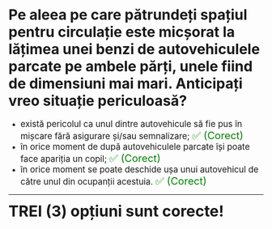 # Pe aleea pe care pătrundeți spațiul pentru circulație este micșorat la lățimea unei benzi de autovehiculele parcate pe ambele părți, unele fiind de dimensiuni mai mari. Anticipați vreo situație periculoasă?

- <span style="font-size: larger;">există pericolul ca unul dintre autovehicule să fie pus în mișcare fără asigurare și/sau semnalizare; <span style="color: green; font-size: larger;">✅ (Corect)</span></span>
- <span style="font-size: larger;">în orice moment de după autovehiculele parcate își poate face apariția un copil; <span style="color: green; font-size: larger;">✅ (Corect)</span></span>
- <span style="font-size: larger;">în orice moment se poate deschide ușa unui autovehicul de către unul din ocupanții acestuia. <span style="color: green; font-size: larger;">✅ (Corect)</span></span>

---

<span style="font-size: 30px; font-weight: bold;">**TREI (3) opțiuni sunt corecte!**</span>